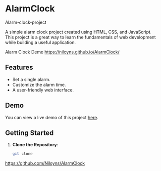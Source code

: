 # AlarmClock
Alarm-clock-project

A simple alarm clock project created using HTML, CSS, and JavaScript. This project is a great way to learn the fundamentals of web development while building a useful application.

Alarm Clock Demo https://niloyns.github.io/AlarmClock/

## Features

- Set a single alarm.
- Customize the alarm time.
- A user-friendly web interface.

## Demo

You can view a live demo of this project [here](https://niloyns.github.io/AlarmClock/).

## Getting Started

1. **Clone the Repository**:

   ```bash
   git clone 
https://github.com/Niloyns/AlarmClock
